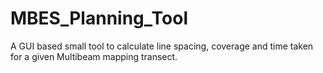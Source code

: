 # MBES_Planning_Tool
A GUI based small tool to calculate line spacing, coverage and time taken for a given Multibeam mapping transect.
